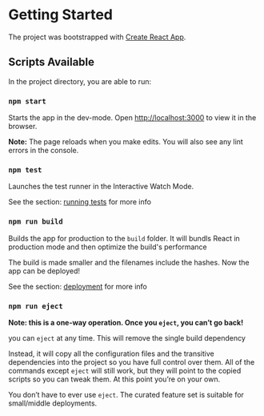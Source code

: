 # Getting Started

The project was bootstrapped with [Create React App](https://github.com/facebook/create-react-app).

## Scripts Available

In the project directory, you are able to run:

### `npm start`

Starts the app in the dev-mode. 
Open [http://localhost:3000](http://localhost:3000) to view it in the browser.

**Note:** The page reloads when you make edits. You will also see any lint errors in the console.

### `npm test`

Launches the test runner in the Interactive Watch Mode. 

See the section: [running tests](https://facebook.github.io/create-react-app/docs/running-tests) for more info

### `npm run build`

Builds the app for production to the `build` folder.
It will bundls React in production mode and then optimize the build's performance

The build is made smaller and the filenames include the hashes.
Now the app can be deployed!

See the section: [deployment](https://facebook.github.io/create-react-app/docs/deployment) for more info

### `npm run eject`

**Note: this is a one-way operation. Once you `eject`, you can’t go back!**

you can `eject` at any time. This will remove the single build dependency

Instead, it will copy all the configuration files and the transitive dependencies into the project so you have full control over them. All of the commands except `eject` will still work, but they will point to the copied scripts so you can tweak them. At this point you’re on your own.

You don’t have to ever use `eject`. The curated feature set is suitable for small/middle deployments. 
